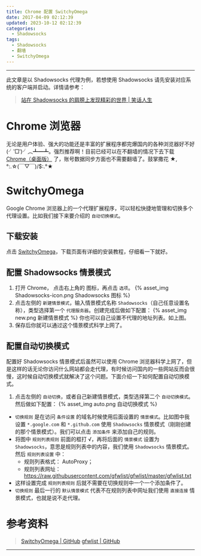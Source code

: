 ```yaml
---
title: Chrome 配置 SwitchyOmega
date: 2017-04-09 02:12:39
updated: 2023-10-12 02:12:39
categories:
  - Shadowsocks
tags:
  - Shadowsocks
  - 翻墙
  - SwitchyOmega
---
```

---

此文章是以 Shadowsocks 代理为例，若想使用 Shadowsocks 请先安装对应系统的客户端并启动。详情请参考：

> [站在 Shadowsocks 的肩膀上发现精彩的世界 | 笑话人生][1]

# Chrome 浏览器

无论是用户体验、强大的功能还是丰富的扩展程序都完爆国内的各种浏览器好不好 (╯‵□′)╯︵┻━┻。强烈推荐啊！目前已经可以在不翻墙的情况下去下载 [Chrome（桌面版）][2] 了，账号数据同步方面也不需要翻墙了。鼓掌撒花 ★,°:.☆(￣▽￣)/$:.°★ 

# SwitchyOmega

Google Chrome 浏览器上的一个代理扩展程序，可以轻松快捷地管理和切换多个代理设置。比如我们接下来要介绍的 `自动切换模式`。

<!-- more -->

## 下载安装

点击 [SwitchyOmega][3]，下载页面有详细的安装教程，仔细看一下就好。

## 配置 Shadowsocks 情景模式

1. 打开 Chrome， 点击右上角的 <span class="fa fa-globe" aria-hidden="true"></span> 图标，再点击 `选项`。
{% asset_img Shadowsocks-icon.png Shadowsocks 图标 %}
2. 点击左侧的 `新建情景模式`，输入情景模式名称 `Shadowsocks`（自己任意设置名称），类型选择第一个 `代理服务器`。创建完成后做如下配置：
{% asset_img new.png 新建情景模式 %}
你也可以自己设置不代理的地址列表。如上图。
3. 保存后你就可以通过这个情景模式科学上网了。

## 配置自动切换模式

配置好 Shadowsocks 情景模式后虽然可以使用 Chrome 浏览器科学上网了，但是这样的话无论你访问什么网站都会走代理，有时候访问国内的一些网站反而会很慢，这时候自动切换模式就解决了这个问题。下面介绍一下如何配置自动切换模式。

1. 点击左侧的 `自动切换`，或者自己新建情景模式，类型选择第二个 `自动切换模式`。然后做如下配置：
{% asset_img auto.png 自动切换模式 %}
* `切换规则` 是在访问 `条件设置` 的域名时候使用后面设置的 `情景模式`。比如图中我设置 `*.google.com` 和 `*.github.com` 使用 `Shadowsocks` 情景模式（刚刚创建的那个情景模式）。我们可以点击 `添加条件` 来添加自己的规则。
* 将图中 `规则列表规则` 前面的框打 √，再将后面的 `情景模式` 设置为 `Shadowsocks`，意思是规则列表中的内容，我们使用 `Shadowsocks` 情景模式。然后 `规则列表设置` 中：
  - 规则列表格式： AutoProxy；
  - 规则列表网址： <https://raw.githubusercontent.com/gfwlist/gfwlist/master/gfwlist.txt>
* 这样设置完成 `规则列表规则` 后就不需要在切换规则中一个一个添加条件了。
* `切换规则` 最后一行的 `默认情景模式` 代表不在规则列表中网址我们使用 `直接连接` 情景模式，也就是说不走代理。

# 参考资料

> [SwitchyOmega | GitHub][4]
> [gfwlist | GitHub][5]

---

[1]: /blog/2016/05/26/shadowsocks/ "站在 Shadowsocks 的肩膀上发现精彩的世界 | 笑话人生"
[2]: http://www.google.cn/chrome/browser/desktop/index.html "Chrome（桌面版）"
[3]: https://github.com/FelisCatus/SwitchyOmega/releases "FelisCatus/SwitchyOmega | GitHub"
[4]: https://github.com/FelisCatus/SwitchyOmega "FelisCatus/SwitchyOmega | GitHub"
[5]: https://github.com/gfwlist/gfwlist "gfwlist/gfwlist | GitHub"
